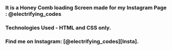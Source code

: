 ### It is a Honey Comb loading Screen made for my Instagram Page : @electrifying_codes

### Technologies Used - HTML and CSS only.

### Find me on Instagram: [@electrifying_codes][Insta].

[instagram]: https://www.instagram.com/electrifying_codes
